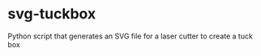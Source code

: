 svg-tuckbox
===========

Python script that generates an SVG file for a laser cutter to create a tuck box
